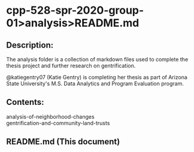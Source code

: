 # cpp-528-spr-2020-group-01>analysis>README.md

## Description:

The analysis folder is a collection of markdown files used to complete the thesis project and further research on gentrification.

@katiegentry07 (Katie Gentry) is completing her thesis as part of Arizona State University's M.S. Data Analytics and Program Evaluation program.

## Contents:

analysis-of-neighborhood-changes  
gentrification-and-community-land-trusts  

## README.md (This document)
